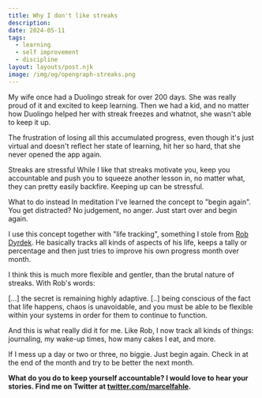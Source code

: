 ```yaml
---
title: Why I don't like streaks
description:
date: 2024-05-11
tags:
  - learning
  - self improvement
  - discipline
layout: layouts/post.njk
image: /img/og/opengraph-streaks.png
---
```


My wife once had a Duolingo streak for over 200 days. She was really proud of it and excited to keep learning. Then we had a kid, and no matter how Duolingo helped her with streak freezes and whatnot, she wasn't able to keep it up.

The frustration of losing all this accumulated progress, even though it's just virtual and doesn't reflect her state of learning, hit her so hard, that she never opened the app again.

Streaks are stressful
While I like that streaks motivate you, keep you accountable and push you to squeeze another lesson in, no matter what, they can pretty easily backfire. Keeping up can be stressful.

What to do instead
In meditation I've learned the concept to "begin again". You get distracted? No judgement, no anger. Just start over and begin again.

I use this concept together with "life tracking", something I stole from [Rob Dyrdek](https://dyrdekmachine.com/build-with-rob/applying-the-Machine-Mindset-to-automate-every-aspect-of-your-life). He basically tracks all kinds of aspects of his life, keeps a tally or percentage and then just tries to improve his own progress month over month.

I think this is much more flexible and gentler, than the brutal nature of streaks. With Rob's words:

[...] the secret is remaining highly adaptive. [..] being conscious of the fact that life happens, chaos is unavoidable, and you must be able to be flexible within your systems in order for them to continue to function.

And this is what really did it for me. Like Rob, I now track all kinds of things: journaling, my wake-up times, how many cakes I eat, and more.

If I mess up a day or two or three, no biggie. Just begin again. Check in at the end of the month and try to be better the next month.

**What do you do to keep yourself accountable? I would love to hear your stories. Find me on Twitter at [twitter.com/marcelfahle](https://twitter.com/marcelfahle).**

